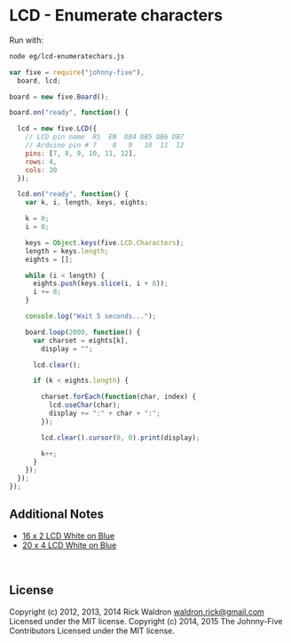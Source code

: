 <!--remove-start-->

# LCD - Enumerate characters





Run with:
```bash
node eg/lcd-enumeratechars.js
```

<!--remove-end-->

```javascript
var five = require("johnny-five"),
  board, lcd;

board = new five.Board();

board.on("ready", function() {

  lcd = new five.LCD({
    // LCD pin name  RS  EN  DB4 DB5 DB6 DB7
    // Arduino pin # 7    8   9   10  11  12
    pins: [7, 8, 9, 10, 11, 12],
    rows: 4,
    cols: 20
  });

  lcd.on("ready", function() {
    var k, i, length, keys, eights;

    k = 0;
    i = 0;

    keys = Object.keys(five.LCD.Characters);
    length = keys.length;
    eights = [];

    while (i < length) {
      eights.push(keys.slice(i, i + 8));
      i += 8;
    }

    console.log("Wait 5 seconds...");

    board.loop(2000, function() {
      var charset = eights[k],
        display = "";

      lcd.clear();

      if (k < eights.length) {

        charset.forEach(function(char, index) {
          lcd.useChar(char);
          display += ":" + char + ":";
        });

        lcd.clear().cursor(0, 0).print(display);

        k++;
      }
    });
  });
});


```







## Additional Notes

- [16 x 2 LCD White on Blue](http://www.hacktronics.com/LCDs/16-x-2-LCD-White-on-Blue/flypage.tpl.html)
- [20 x 4 LCD White on Blue](http://www.hacktronics.com/LCDs/20-x-4-LCD-White-on-Blue/flypage.tpl.html)



&nbsp;

<!--remove-start-->

## License
Copyright (c) 2012, 2013, 2014 Rick Waldron <waldron.rick@gmail.com>
Licensed under the MIT license.
Copyright (c) 2014, 2015 The Johnny-Five Contributors
Licensed under the MIT license.

<!--remove-end-->
